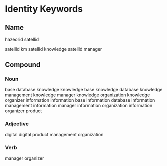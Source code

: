Identity Keywords
=================

Name
----

hazeorid
satellid

satellid km
satellid knowledge
satellid manager

Compound
--------

### Noun

base
database
knowledge
  knowledge base
  knowledge database
  knowledge management
  knowledge manager
  knowledge organization
  knowledge organizer
information
  information base
  information database
  information management
  information manager
  information organization
  information organizer
product

### Adjective

digital
  digital product
management
organization

### Verb

manager
organizer

